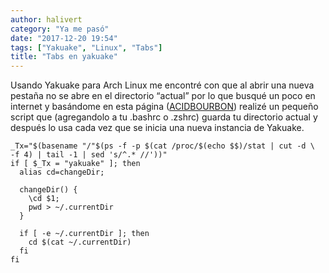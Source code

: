 ```yaml
---
author: halivert
category: "Ya me pasó"
date: "2017-12-20 19:54"
tags: ["Yakuake", "Linux", "Tabs"]
title: "Tabs en yakuake"
---
```


Usando Yakuake para Arch Linux me encontré con que al abrir una nueva pestaña no
se abre en el directorio “actual” por lo que busqué un poco en internet y
basándome en esta página ([ACIDBOURBON][1]) realizé un pequeño script que
(agregandolo a tu .bashrc o .zshrc) guarda tu directorio actual y después lo usa
cada vez que se inicia una nueva instancia de Yakuake.

<!-- Seguir leyendo -->

```shell
_Tx="$(basename "/"$(ps -f -p $(cat /proc/$(echo $$)/stat | cut -d \  -f 4) | tail -1 | sed 's/^.* //'))"
if [ $_Tx = "yakuake" ]; then
  alias cd=changeDir;

  changeDir() {
    \cd $1;
    pwd > ~/.currentDir
  }

  if [ -e ~/.currentDir ]; then
    cd $(cat ~/.currentDir)
  fi
fi
```

[1]: https://acidbourbon.wordpress.com/2016/12/03/a-quick-and-dirty-fix-for-yakuakes-open-new-tab-in-same-directory-issue/
